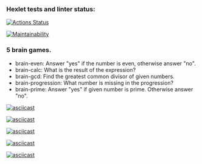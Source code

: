 ### Hexlet tests and linter status:
[![Actions Status](https://github.com/khadeev/python-project-49/actions/workflows/hexlet-check.yml/badge.svg)](https://github.com/khadeev/python-project-49/actions)

[![Maintainability](https://api.codeclimate.com/v1/badges/8e641eece148a48aaedb/maintainability)](https://codeclimate.com/github/khadeev/python-project-49/maintainability)

### 5 brain games.

- brain-even: Answer "yes" if the number is even, otherwise answer "no".
- brain-calc: What is the result of the expression?
- brain-gcd: Find the greatest common divisor of given numbers.
- brain-progression: What number is missing in the progression?
- brain-prime: Answer "yes" if given number is prime. Otherwise answer "no".

[![asciicast](https://asciinema.org/a/MmGBB9TrTLFU2k8wegFyQyZb4.svg)](https://asciinema.org/a/MmGBB9TrTLFU2k8wegFyQyZb4)

[![asciicast](https://asciinema.org/a/GTIhf0l2hiTjHhEdMpK05TWxk.svg)](https://asciinema.org/a/GTIhf0l2hiTjHhEdMpK05TWxk)

[![asciicast](https://asciinema.org/a/Qtar5YOXplORZpBzHrozhcRwY.svg)](https://asciinema.org/a/Qtar5YOXplORZpBzHrozhcRwY)

[![asciicast](https://asciinema.org/a/M6I2ksO71D6A9acdcatlMqNHb.svg)](https://asciinema.org/a/M6I2ksO71D6A9acdcatlMqNHb)

[![asciicast](https://asciinema.org/a/2sFnMxAmRXmvX556L0Brxwez7.svg)](https://asciinema.org/a/2sFnMxAmRXmvX556L0Brxwez7)